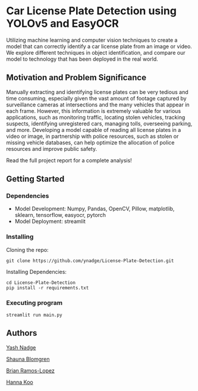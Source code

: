 # Car License Plate Detection using YOLOv5 and EasyOCR

Utilizing machine learning and computer vision techniques to create a model that can correctly identify a car license plate from an image or video. 
We explore different techniques in object identification, and compare our model to technology that has been deployed in the real world.

## Motivation and Problem Significance

Manually extracting and identifying license plates can be very tedious and time consuming, especially given the vast amount of footage captured by surveillance cameras at intersections and the many vehicles that appear in each frame. However, this information is extremely valuable for various applications, such as monitoring traffic, locating stolen vehicles, tracking suspects, identifying unregistered cars, managing tolls, overseeing parking, and more. Developing a model capable of reading all license plates in a video or image, in partnership with police resources, such as stolen or missing vehicle databases, can help optimize the allocation of police resources and improve public safety.

Read the full project report for a complete analysis!

## Getting Started

### Dependencies

* Model Development: Numpy, Pandas, OpenCV, Pillow, matplotlib, sklearn, tensorflow, easyocr, pytorch
* Model Deployment: streamlit

### Installing

Cloning the repo:
```
git clone https://github.com/ynadge/License-Plate-Detection.git
```
Installing Dependencies:
  ```
  cd License-Plate-Detection
  pip install -r requirements.txt
  ```

### Executing program
```
streamlit run main.py
```

## Authors 
[Yash Nadge](https://github.com/ynadge)

[Shauna Blomgren](https://github.com/svblomg)

[Brian Ramos-Lopez](https://github.com/bframos8)

[Hanna Koo](https://github.com/hannnakoo)

